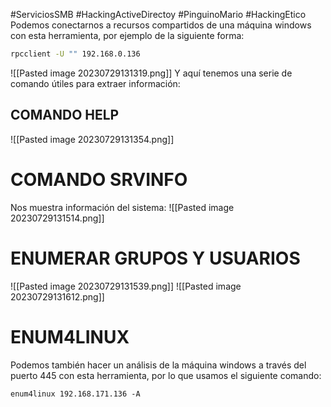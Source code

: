 #ServiciosSMB #HackingActiveDirectoy #PinguinoMario #HackingEtico 
Podemos conectarnos a recursos compartidos de una máquina windows con esta herramienta, por ejemplo de la siguiente forma:
```bash
rpcclient -U "" 192.168.0.136
```
![[Pasted image 20230729131319.png]]
Y aquí tenemos una serie de comando útiles para extraer información:
## COMANDO HELP
![[Pasted image 20230729131354.png]]
# COMANDO SRVINFO
Nos muestra información del sistema:
![[Pasted image 20230729131514.png]]
# ENUMERAR GRUPOS Y USUARIOS
![[Pasted image 20230729131539.png]]
![[Pasted image 20230729131612.png]]
# ENUM4LINUX
Podemos también hacer un análisis de la máquina windows a través del puerto 445 con esta herramienta, por lo que usamos el siguiente comando:
```
enum4linux 192.168.171.136 -A
```
